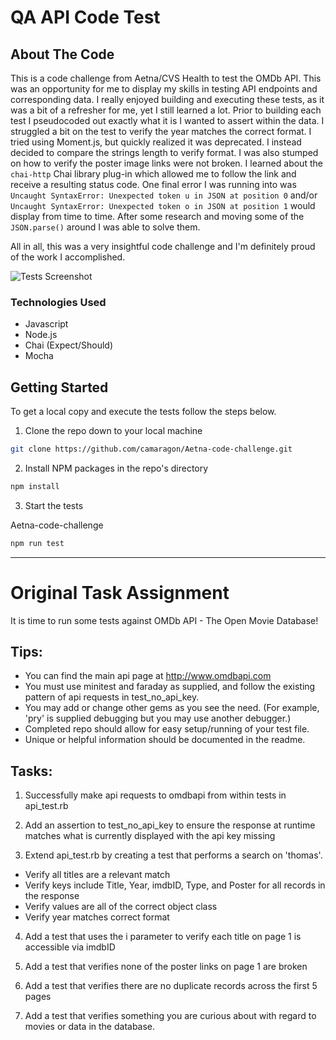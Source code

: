 # QA API Code Test

## About The Code

This is a code challenge from Aetna/CVS Health to test the OMDb API. This was an opportunity for me to display my skills in testing API endpoints and corresponding data. I really enjoyed building and executing these tests, as it was a bit of a refresher for me, yet I still learned a lot. Prior to building each test I pseudocoded out exactly what it is I wanted to assert within the data. I struggled a bit on the test to verify the year matches the correct format. I tried using Moment.js, but quickly realized it was deprecated. I instead decided to compare the strings length to verify format. I was also stumped on how to verify the poster image links were not broken. I learned about the `chai-http` Chai library plug-in which allowed me to follow the link and receive a resulting status code. One final error I was running into was `Uncaught SyntaxError: Unexpected token u in JSON at position 0` and/or `Uncaught SyntaxError: Unexpected token o in JSON at position 1` would display from time to time. After some research and moving some of the `JSON.parse()` around I was able to solve them.

All in all, this was a very insightful code challenge and I'm definitely proud of the work I accomplished.

![Tests Screenshot](https://user-images.githubusercontent.com/69489633/119179357-0c24d580-ba2c-11eb-817f-d71c70cac64e.png)

### Technologies Used

* Javascript
* Node.js
* Chai (Expect/Should)
* Mocha

## Getting Started

To get a local copy and execute the tests follow the steps below.

1. Clone the repo down to your local machine
```sh
git clone https://github.com/camaragon/Aetna-code-challenge.git
```

2. Install NPM packages in the repo's directory
```sh
npm install
```
3. Start the tests

Aetna-code-challenge
```sh
npm run test
```
---

# Original Task Assignment

It is time to run some tests against OMDb API - The Open Movie Database!

## Tips:

- You can find the main api page at http://www.omdbapi.com
- You must use minitest and faraday as supplied, and follow the existing pattern of api requests in test_no_api_key.
- You may add or change other gems as you see the need. (For example, 'pry' is supplied debugging but you may use another debugger.)
- Completed repo should allow for easy setup/running of your test file.
- Unique or helpful information should be documented in the readme.

## Tasks:

1. Successfully make api requests to omdbapi from within tests in api_test.rb

2. Add an assertion to test_no_api_key to ensure the response at runtime matches what is currently displayed with the api key missing

3. Extend api_test.rb by creating a test that performs a search on 'thomas'.

  - Verify all titles are a relevant match
  - Verify keys include Title, Year, imdbID, Type, and Poster for all records in the response
  - Verify values are all of the correct object class
  - Verify year matches correct format

4. Add a test that uses the i parameter to verify each title on page 1 is accessible via imdbID

5. Add a test that verifies none of the poster links on page 1 are broken

6. Add a test that verifies there are no duplicate records across the first 5 pages

7. Add a test that verifies something you are curious about with regard to movies or data in the database.
